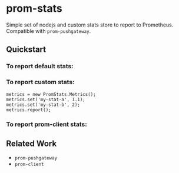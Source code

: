 prom-stats
==========

Simple set of nodejs and custom stats store to report to Prometheus.
Compatible with `prom-pushgateway`.


Quickstart
----------

### To report default stats:

### To report custom stats:

    metrics = new PromStats.Metrics();
    metrics.set('my-stat-a', 1.1);
    metrics.set('my-stat-b', 2);
    metrics.report();

### To report prom-client stats:



Related Work
------------

- `prom-pushgateway`
- `prom-client`
